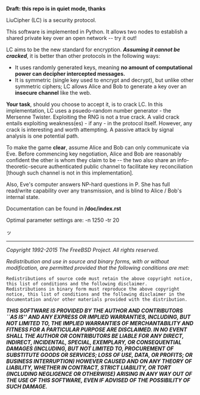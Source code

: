**Draft: this repo is in quiet mode, thanks**

LiuCipher (LC) is a security protocol.

This software is implemented in Python. It allows two nodes to establish a shared private key over an open network -- try it out!

LC aims to be the new standard for encryption. **_Assuming it cannot be cracked_**, it is better than other protocols in the following ways:

* It uses randomly generated keys, meaning **no amount of computational power can decipher intercepted messages.**
* It is symmetric (single key used to encrypt and decrypt), but unlike other symmetric ciphers; LC allows Alice and Bob to generate a key over an **insecure channel** like the web.

**Your task**, should you choose to accept it, is to crack LC. In this implementation, LC uses a psuedo-random number generator - the Mersenne Twister. Exploiting the RNG is not a true crack. A valid crack entails exploiting weakness(es) - if any - in the protocol itself.  However, any crack is interesting and worth attempting. A passive attack by signal analysis is one potential path.

To make the game **clear**, assume Alice and Bob can only communicate via Eve. Before commencing key negotiation, Alice and Bob are reasonably confident the other is whom they claim to be -- the two also share an info-theoretic-secure authenticated public channel to facilitate key reconciliation [though such channel is not in this implementation]. 

Also, Eve's computer answers NP-hard questions in P. She has full read/write capability over any transmission, and is blind to Alice / Bob's internal state.

Documentation can be found in **/doc/index.rst**

Optimal parameter settings are: -n 1250 -tr 20

ッ

----------------------------------------------

_Copyright 1992-2015 The FreeBSD Project. All rights reserved._

_Redistribution and use in source and binary forms, with or without modification, are permitted provided that the following conditions are met:_

    Redistributions of source code must retain the above copyright notice, this list of conditions and the following disclaimer.
    Redistributions in binary form must reproduce the above copyright notice, this list of conditions and the following disclaimer in the documentation and/or other materials provided with the distribution.

_**THIS SOFTWARE IS PROVIDED BY THE AUTHOR AND CONTRIBUTORS ``AS IS'' AND ANY EXPRESS OR IMPLIED WARRANTIES, INCLUDING, BUT NOT LIMITED TO, THE IMPLIED WARRANTIES OF MERCHANTABILITY AND FITNESS FOR A PARTICULAR PURPOSE ARE DISCLAIMED. IN NO EVENT SHALL THE AUTHOR OR CONTRIBUTORS BE LIABLE FOR ANY DIRECT, INDIRECT, INCIDENTAL, SPECIAL, EXEMPLARY, OR CONSEQUENTIAL DAMAGES (INCLUDING, BUT NOT LIMITED TO, PROCUREMENT OF SUBSTITUTE GOODS OR SERVICES; LOSS OF USE, DATA, OR PROFITS; OR BUSINESS INTERRUPTION) HOWEVER CAUSED AND ON ANY THEORY OF LIABILITY, WHETHER IN CONTRACT, STRICT LIABILITY, OR TORT (INCLUDING NEGLIGENCE OR OTHERWISE) ARISING IN ANY WAY OUT OF THE USE OF THIS SOFTWARE, EVEN IF ADVISED OF THE POSSIBILITY OF SUCH DAMAGE.**_

